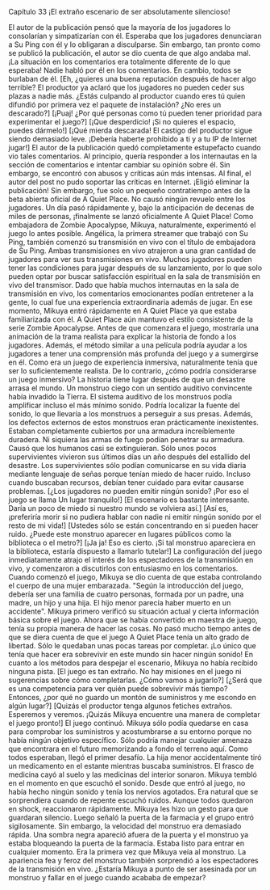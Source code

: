 
Capítulo 33 ¡El extraño escenario de ser absolutamente silencioso!

El autor de la publicación pensó que la mayoría de los jugadores lo consolarían y simpatizarían con él.
Esperaba que los jugadores denunciaran a Su Ping con él y lo obligaran a disculparse.
Sin embargo, tan pronto como se publicó la publicación, el autor se dio cuenta de que algo andaba mal.
¡La situación en los comentarios era totalmente diferente de lo que esperaba!
Nadie habló por él en los comentarios. En cambio, todos se burlaban de él.
[Eh, ¿quieres una buena reputación después de hacer algo terrible? El productor ya aclaró que los jugadores no pueden ceder sus plazas a nadie más. ¿Estás culpando al productor cuando eres tú quien difundió por primera vez el paquete de instalación? ¿No eres un descarado?]
[¡Puaj! ¿Por qué personas como tú pueden tener prioridad para experimentar el juego?]
[¡Que desperdicio! ¡Si no quieres el espacio, puedes dármelo!]
[¡Qué mierda descarada! El castigo del productor sigue siendo demasiado leve. ¡Debería haberte prohibido a ti y a tu IP de Internet jugar!]
El autor de la publicación quedó completamente estupefacto cuando vio tales comentarios.
Al principio, quería responder a los internautas en la sección de comentarios e intentar cambiar su opinión sobre él.
Sin embargo, se encontró con abusos y críticas aún más intensas. Al final, el autor del post no pudo soportar las críticas en Internet.
¡Eligió eliminar la publicación!
Sin embargo, fue solo un pequeño contratiempo antes de la beta abierta oficial de A Quiet Place. No causó ningún revuelo entre los jugadores.
Un día pasó rápidamente y, bajo la anticipación de decenas de miles de personas, ¡finalmente se lanzó oficialmente A Quiet Place!
Como embajadora de Zombie Apocalypse, Mikuya, naturalmente, experimentó el juego lo antes posible.
Angélica, la primera streamer que trabajó con Su Ping, también comenzó su transmisión en vivo con el título de embajadora de Su Ping.
Ambas transmisiones en vivo atrajeron a una gran cantidad de jugadores para ver sus transmisiones en vivo.
Muchos jugadores pueden tener las condiciones para jugar después de su lanzamiento, por lo que solo pueden optar por buscar satisfacción espiritual en la sala de transmisión en vivo del transmisor.
Dado que había muchos internautas en la sala de transmisión en vivo, los comentarios emocionantes podían entretener a la gente, lo cual fue una experiencia extraordinaria además de jugar.
En ese momento, Mikuya entró rápidamente en A Quiet Place ya que estaba familiarizada con él.
A Quiet Place aún mantuvo el estilo consistente de la serie Zombie Apocalypse.
Antes de que comenzara el juego, mostraría una animación de la trama realista para explicar la historia de fondo a los jugadores.
Además, el método similar a una película podría ayudar a los jugadores a tener una comprensión más profunda del juego y a sumergirse en él.
Como era un juego de experiencia inmersiva, naturalmente tenía que ser lo suficientemente realista. De lo contrario, ¿cómo podría considerarse un juego inmersivo?
La historia tiene lugar después de que un desastre arrasa el mundo.
Un monstruo ciego con un sentido auditivo convincente había invadido la Tierra.
El sistema auditivo de los monstruos podía amplificar incluso el más mínimo sonido. Podría localizar la fuente del sonido, lo que llevaría a los monstruos a perseguir a sus presas.
Además, los defectos externos de estos monstruos eran prácticamente inexistentes. Estaban completamente cubiertos por una armadura increíblemente duradera. Ni siquiera las armas de fuego podían penetrar su armadura.
Causó que los humanos casi se extinguieran. Sólo unos pocos supervivientes vivieron sus últimos días un año después del estallido del desastre.
Los supervivientes sólo podían comunicarse en su vida diaria mediante lenguaje de señas porque tenían miedo de hacer ruido.
Incluso cuando buscaban recursos, debían tener cuidado para evitar causarse problemas.
[¿Los jugadores no pueden emitir ningún sonido? ¡Por eso el juego se llama Un lugar tranquilo!]
[El escenario es bastante interesante. Daría un poco de miedo si nuestro mundo se volviera así.]
[Así es, ¡preferiría morir si no pudiera hablar con nadie ni emitir ningún sonido por el resto de mi vida!]
[Ustedes sólo se están concentrando en si pueden hacer ruido. ¿Puede este monstruo aparecer en lugares públicos como la biblioteca o el metro?]
[¡Ja ja! Eso es cierto. ¡Si tal monstruo apareciera en la biblioteca, estaría dispuesto a llamarlo tutelar!]
La configuración del juego inmediatamente atrajo el interés de los espectadores de la transmisión en vivo, y comenzaron a discutirlos con entusiasmo en los comentarios.
Cuando comenzó el juego, Mikuya se dio cuenta de que estaba controlando el cuerpo de una mujer embarazada.
"Según la introducción del juego, debería ser una familia de cuatro personas, formada por un padre, una madre, un hijo y una hija. El hijo menor parecía haber muerto en un accidente".
Mikuya primero verificó su situación actual y cierta información básica sobre el juego.
Ahora que se había convertido en maestra de juego, tenía su propia manera de hacer las cosas.
No pasó mucho tiempo antes de que se diera cuenta de que el juego A Quiet Place tenía un alto grado de libertad. Sólo le quedaban unas pocas tareas por completar.
¡Lo único que tenía que hacer era sobrevivir en este mundo sin hacer ningún sonido!
En cuanto a los métodos para despejar el escenario, Mikuya no había recibido ninguna pista.
[El juego es tan extraño. No hay misiones en el juego ni sugerencias sobre cómo completarlas. ¿Cómo vamos a jugarlo?]
[¿Será que es una competencia para ver quién puede sobrevivir más tiempo? Entonces, ¿por qué no guardo un montón de suministros y me escondo en algún lugar?]
[Quizás el productor tenga algunos fetiches extraños. Esperemos y veremos. ¡Quizás Mikuya encuentre una manera de completar el juego pronto!]
El juego continuó. Mikuya sólo podía quedarse en casa para comprobar los suministros y acostumbrarse a su entorno porque no había ningún objetivo específico.
Sólo podría manejar cualquier amenaza que encontrara en el futuro memorizando a fondo el terreno aquí.
Como todos esperaban, llegó el primer desafío.
La hija menor accidentalmente tiró un medicamento en el estante mientras buscaba suministros.
El frasco de medicina cayó al suelo y las medicinas del interior sonaron.
Mikuya tembló en el momento en que escuchó el sonido.
Desde que entró al juego, no había hecho ningún sonido y tenía los nervios agotados.
Era natural que se sorprendiera cuando de repente escuchó ruidos.
Aunque todos quedaron en shock, reaccionaron rápidamente.
Mikuya les hizo un gesto para que guardaran silencio. Luego señaló la puerta de la farmacia y el grupo entró sigilosamente.
Sin embargo, la velocidad del monstruo era demasiado rápida. Una sombra negra apareció afuera de la puerta y el monstruo ya estaba bloqueando la puerta de la farmacia. Estaba listo para entrar en cualquier momento.
Era la primera vez que Mikuya veía al monstruo. La apariencia fea y feroz del monstruo también sorprendió a los espectadores de la transmisión en vivo.
¿Estaría Mikuya a punto de ser asesinada por un monstruo y fallar en el juego cuando acababa de empezar?

